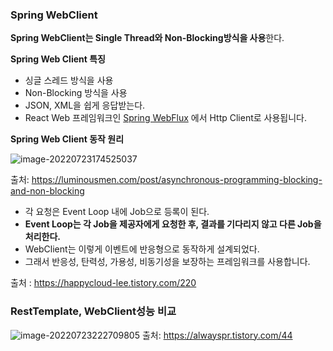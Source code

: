 ### **Spring WebClient**

**Spring WebClient는 Single Thread와 Non-Blocking방식을 사용**한다.



**Spring Web Client 특징**

- 싱글 스레드 방식을 사용
- Non-Blocking 방식을 사용
- JSON, XML을 쉽게 응답받는다.
- React Web 프레임워크인 [Spring WebFlux](https://docs.spring.io/spring-framework/docs/current/reference/html/index.html) 에서 Http Client로 사용됩니다.



**Spring Web Client 동작 원리**

![image-20220723174525037](/Users/youngkyoonim/TIL/iyk2h.github.io/images/image-20220723174525037.png)

출처:&nbsp;https://luminousmen.com/post/asynchronous-programming-blocking-and-non-blocking

- 각 요청은 Event Loop 내에 Job으로 등록이 된다.
- **Event Loop는 각 Job을 제공자에게 요청한 후, 결과를 기다리지 않고 다른 Job을 처리한다.**
- WebClient는 이렇게 이벤트에 반응형으로 동작하게 설계되었다.
- 그래서 반응성, 탄력성, 가용성, 비동기성을 보장하는 프레임워크를 사용합니다.

출처 : https://happycloud-lee.tistory.com/220



### RestTemplate, WebClient성능 비교

![image-20220723222709805](/Users/youngkyoonim/TIL/iyk2h.github.io/images/image-20220723222709805.png)
출처: https://alwayspr.tistory.com/44

